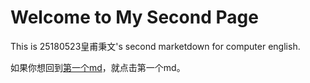 # Welcome to My Second Page

This is 25180523皇甫秉文's second marketdown for computer english.

如果你想回到[第一个md](https://github.com/bardhh123/Computer-English/blob/master/README.md)，就点击第一个md。

